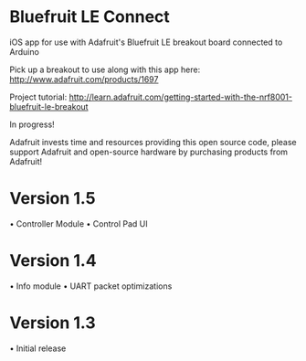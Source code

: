 Bluefruit LE Connect
=================

iOS app for use with Adafruit's Bluefruit LE breakout board connected to Arduino

Pick up a breakout to use along with this app here: http://www.adafruit.com/products/1697

Project tutorial: http://learn.adafruit.com/getting-started-with-the-nrf8001-bluefruit-le-breakout

In progress!

Adafruit invests time and resources providing this open source code, please support Adafruit and open-source hardware by purchasing products from Adafruit!


Version 1.5
=================

• Controller Module
• Control Pad UI


Version 1.4
=================

• Info module
• UART packet optimizations


Version 1.3
=================

• Initial release
